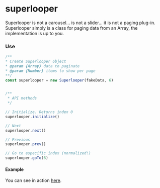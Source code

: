# superlooper

Superlooper is not a carousel... is not a slider... it is not a paging plug-in.
Superlooper simply is a class for paging data from an Array, the implementation
is up to you.



### Use

```javascript
/**
* Create Superlooper object
* @param {Array} data to paginate
* @param {Number} items to show per page
**/
const superlooper = new Superlooper(fakeData, 6)


/**
 * API methods
 */

// Initialize. Returns index 0
superlooper.initialize()

// Next
superlooper.next()

// Previous
superlooper.prev()

// Go to especific index (normalized!)
superlooper.goTo(6)
```



#### Example

You can see in action [here](http://codepen.io/BuiltByEdgar/pen/qbMBKb).

